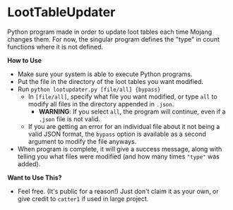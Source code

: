 # LootTableUpdater
Python program made in order to update loot tables each time Mojang changes them. For now, the singular program defines the "type" in count functions where it is not defined.

**How to Use**
- Make sure your system is able to execute Python programs.
- Put the file in the directory of the loot tables you want modified.
- Run `python lootupdater.py [file/all] {bypass}`
  - In `[file/all]`, specify what file you want modified, or type `all` to modify all files in the directory appended in `.json`.
    - **WARNING**: If you select `all`, the program will continue, even if a `.json` file is not valid. 
  - If you are getting an error for an individual file about it not being a valid JSON format, the `bypass` option is available as a second argument to modify the file anyways.
- When program is complete, it will give a success message, along with telling you what files were modified (and how many times `"type"` was added).

**Want to Use This?**
- Feel free. (It's public for a reason!) Just don't claim it as your own, or give credit to `catter1` if used in large project.
